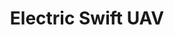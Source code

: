 ---
layout: default
img: Swift_XFLR.png
category: projects
title: Electric Swift UAV
venue: Stanford & NASA, 2010
authors: In Collaboration with C. Ippolito
description: |
  The Swift UAV is a foot-launched tailless sailplane that was converted to an electric UAV.
  This project was going to be my original PhD Thesis: building a sub-scale version of the aircraft in order to understand effects of scaling on the aerodynamic performance and dynamic response of sub-scale models.<br>
  I generated the aerodynamic stability derivatives used in the 6DOF simulation, and participated in the design of the avionics architecture for the Swift UAV.<br>

links:
  - title: NASA Report
    url: https://ntrs.nasa.gov/archive/nasa/casi.ntrs.nasa.gov/20120011965.pdf#page=46
  - title: Scaled Swift Research Proposal
    url: https://github.com/zoohair/SwiftUAV/blob/master/ProjectProposal/SubScaleSwift.pdf
---